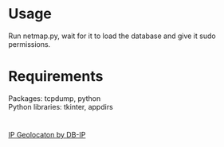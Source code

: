 # Usage

Run netmap.py, wait for it to load the database and give it sudo permissions.

# Requirements

Packages: tcpdump, python  
Python libraries: tkinter, appdirs

#

[IP Geolocaton by DB-IP](https://db-ip.com)

